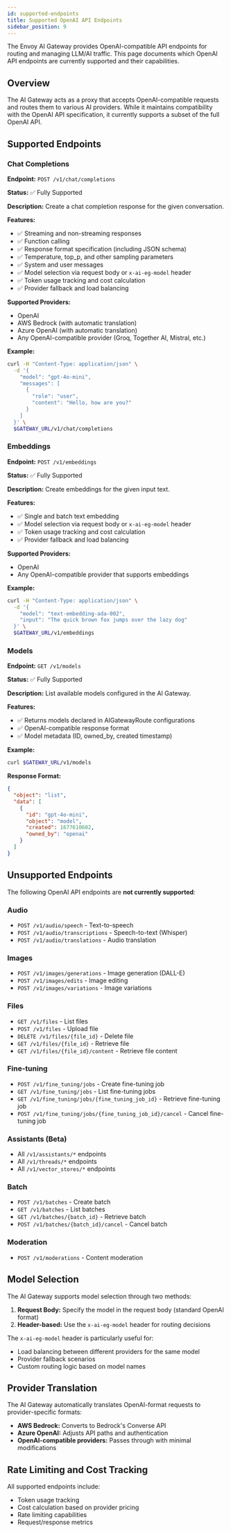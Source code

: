 ```yaml
---
id: supported-endpoints
title: Supported OpenAI API Endpoints
sidebar_position: 9
---
```


The Envoy AI Gateway provides OpenAI-compatible API endpoints for routing and managing LLM/AI traffic. This page documents which OpenAI API endpoints are currently supported and their capabilities.

## Overview

The AI Gateway acts as a proxy that accepts OpenAI-compatible requests and routes them to various AI providers. While it maintains compatibility with the OpenAI API specification, it currently supports a subset of the full OpenAI API.

## Supported Endpoints

### Chat Completions

**Endpoint:** `POST /v1/chat/completions`

**Status:** ✅ Fully Supported

**Description:** Create a chat completion response for the given conversation.

**Features:**
- ✅ Streaming and non-streaming responses
- ✅ Function calling
- ✅ Response format specification (including JSON schema)
- ✅ Temperature, top_p, and other sampling parameters
- ✅ System and user messages
- ✅ Model selection via request body or `x-ai-eg-model` header
- ✅ Token usage tracking and cost calculation
- ✅ Provider fallback and load balancing

**Supported Providers:**
- OpenAI
- AWS Bedrock (with automatic translation)
- Azure OpenAI (with automatic translation)
- Any OpenAI-compatible provider (Groq, Together AI, Mistral, etc.)

**Example:**
```bash
curl -H "Content-Type: application/json" \
  -d '{
    "model": "gpt-4o-mini",
    "messages": [
      {
        "role": "user",
        "content": "Hello, how are you?"
      }
    ]
  }' \
  $GATEWAY_URL/v1/chat/completions
```

### Embeddings

**Endpoint:** `POST /v1/embeddings`

**Status:** ✅ Fully Supported

**Description:** Create embeddings for the given input text.

**Features:**
- ✅ Single and batch text embedding
- ✅ Model selection via request body or `x-ai-eg-model` header
- ✅ Token usage tracking and cost calculation
- ✅ Provider fallback and load balancing

**Supported Providers:**
- OpenAI
- Any OpenAI-compatible provider that supports embeddings

**Example:**
```bash
curl -H "Content-Type: application/json" \
  -d '{
    "model": "text-embedding-ada-002",
    "input": "The quick brown fox jumps over the lazy dog"
  }' \
  $GATEWAY_URL/v1/embeddings
```

### Models

**Endpoint:** `GET /v1/models`

**Status:** ✅ Fully Supported

**Description:** List available models configured in the AI Gateway.

**Features:**
- ✅ Returns models declared in AIGatewayRoute configurations
- ✅ OpenAI-compatible response format
- ✅ Model metadata (ID, owned_by, created timestamp)

**Example:**
```bash
curl $GATEWAY_URL/v1/models
```

**Response Format:**
```json
{
  "object": "list",
  "data": [
    {
      "id": "gpt-4o-mini",
      "object": "model",
      "created": 1677610602,
      "owned_by": "openai"
    }
  ]
}
```

## Unsupported Endpoints

The following OpenAI API endpoints are **not currently supported**:

### Audio
- `POST /v1/audio/speech` - Text-to-speech
- `POST /v1/audio/transcriptions` - Speech-to-text (Whisper)
- `POST /v1/audio/translations` - Audio translation

### Images
- `POST /v1/images/generations` - Image generation (DALL-E)
- `POST /v1/images/edits` - Image editing
- `POST /v1/images/variations` - Image variations

### Files
- `GET /v1/files` - List files
- `POST /v1/files` - Upload file
- `DELETE /v1/files/{file_id}` - Delete file
- `GET /v1/files/{file_id}` - Retrieve file
- `GET /v1/files/{file_id}/content` - Retrieve file content

### Fine-tuning
- `POST /v1/fine_tuning/jobs` - Create fine-tuning job
- `GET /v1/fine_tuning/jobs` - List fine-tuning jobs
- `GET /v1/fine_tuning/jobs/{fine_tuning_job_id}` - Retrieve fine-tuning job
- `POST /v1/fine_tuning/jobs/{fine_tuning_job_id}/cancel` - Cancel fine-tuning job

### Assistants (Beta)
- All `/v1/assistants/*` endpoints
- All `/v1/threads/*` endpoints
- All `/v1/vector_stores/*` endpoints

### Batch
- `POST /v1/batches` - Create batch
- `GET /v1/batches` - List batches
- `GET /v1/batches/{batch_id}` - Retrieve batch
- `POST /v1/batches/{batch_id}/cancel` - Cancel batch

### Moderation
- `POST /v1/moderations` - Content moderation

## Model Selection

The AI Gateway supports model selection through two methods:

1. **Request Body:** Specify the model in the request body (standard OpenAI format)
2. **Header-based:** Use the `x-ai-eg-model` header for routing decisions

The `x-ai-eg-model` header is particularly useful for:
- Load balancing between different providers for the same model
- Provider fallback scenarios
- Custom routing logic based on model names

## Provider Translation

The AI Gateway automatically translates OpenAI-format requests to provider-specific formats:

- **AWS Bedrock:** Converts to Bedrock's Converse API
- **Azure OpenAI:** Adjusts API paths and authentication
- **OpenAI-compatible providers:** Passes through with minimal modifications

## Rate Limiting and Cost Tracking

All supported endpoints include:
- Token usage tracking
- Cost calculation based on provider pricing
- Rate limiting capabilities
- Request/response metrics

